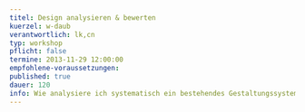 ```yaml
---
titel: Design analysieren & bewerten
kuerzel: w-daub
verantwortlich: lk,cn
typ: workshop
pflicht: false
termine: 2013-11-29 12:00:00
empfohlene-voraussetzungen: 
published: true
dauer: 120
info: Wie analysiere ich systematisch ein bestehendes Gestaltungssystem und wie kann ich es bewerten?
---
```



